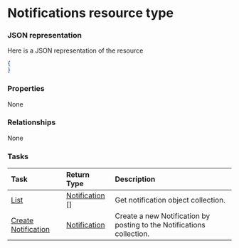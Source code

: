 # Notifications resource type



### JSON representation

Here is a JSON representation of the resource

<!-- {
  "blockType": "resource",
  "optionalProperties": [

  ],
  "@odata.type": "microsoft.graph.notifications"
}-->

```json
{
}

```
### Properties
None

### Relationships
None


### Tasks

| Task		   | Return Type	|Description|
|:---------------|:--------|:----------|
|[List](../api/notification_list.md) | [Notification](notification.md) [] |Get notification object collection. |
|[Create Notification](../api/notification_post_notifications.md) |[Notification](notification.md)| Create a new Notification by posting to the Notifications collection.|

<!-- uuid: 6bc17ee7-4dc4-4cae-8a9d-0ee1f23f16e7
2015-10-19 08:46:46 UTC -->
<!-- {
  "type": "#page.annotation",
  "description": "Notifications resource",
  "keywords": "",
  "section": "documentation",
  "tocPath": ""
}-->